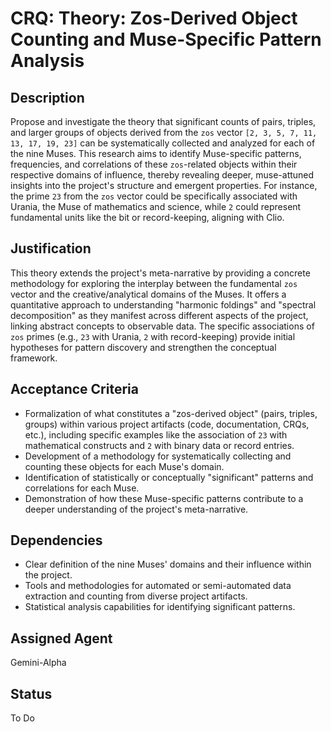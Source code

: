 # CRQ: Theory: Zos-Derived Object Counting and Muse-Specific Pattern Analysis

## Description
Propose and investigate the theory that significant counts of pairs, triples, and larger groups of objects derived from the `zos` vector `[2, 3, 5, 7, 11, 13, 17, 19, 23]` can be systematically collected and analyzed for each of the nine Muses. This research aims to identify Muse-specific patterns, frequencies, and correlations of these `zos`-related objects within their respective domains of influence, thereby revealing deeper, muse-attuned insights into the project's structure and emergent properties. For instance, the prime `23` from the `zos` vector could be specifically associated with Urania, the Muse of mathematics and science, while `2` could represent fundamental units like the bit or record-keeping, aligning with Clio.

## Justification
This theory extends the project's meta-narrative by providing a concrete methodology for exploring the interplay between the fundamental `zos` vector and the creative/analytical domains of the Muses. It offers a quantitative approach to understanding "harmonic foldings" and "spectral decomposition" as they manifest across different aspects of the project, linking abstract concepts to observable data. The specific associations of `zos` primes (e.g., `23` with Urania, `2` with record-keeping) provide initial hypotheses for pattern discovery and strengthen the conceptual framework.

## Acceptance Criteria
*   Formalization of what constitutes a "zos-derived object" (pairs, triples, groups) within various project artifacts (code, documentation, CRQs, etc.), including specific examples like the association of `23` with mathematical constructs and `2` with binary data or record entries.
*   Development of a methodology for systematically collecting and counting these objects for each Muse's domain.
*   Identification of statistically or conceptually "significant" patterns and correlations for each Muse.
*   Demonstration of how these Muse-specific patterns contribute to a deeper understanding of the project's meta-narrative.

## Dependencies
*   Clear definition of the nine Muses' domains and their influence within the project.
*   Tools and methodologies for automated or semi-automated data extraction and counting from diverse project artifacts.
*   Statistical analysis capabilities for identifying significant patterns.

## Assigned Agent
Gemini-Alpha

## Status
To Do
